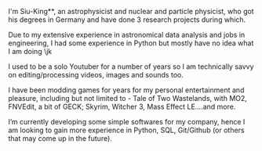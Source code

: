I'm Siu-King**, an astrophysicist and nuclear and particle physicist, who got his degrees in Germany and have done 3 research projects during which. 

Due to my extensive experience in astronomical data analysis and jobs in engineering, I had some experience in Python but mostly have no idea what I am doing \jk

I used to be a solo Youtuber for a number of years so I am technically savvy on editing/processing videos, images and sounds too.

I have been modding games for years for my personal entertainment and pleasure, including but not limited to - Tale of Two Wastelands, with MO2, FNVEdit, a bit of GECK; Skyrim, Witcher 3, Mass Effect LE....and more.

I’m currently developing some simple softwares for my company, hence I am looking to gain more experience in Python, SQL, Git/Github (or others that may come up in the future).

<!---
siuking666/siuking666 is a ✨ special ✨ repository because its `README.md` (this file) appears on your GitHub profile.
You can click the Preview link to take a look at your changes.
--->
